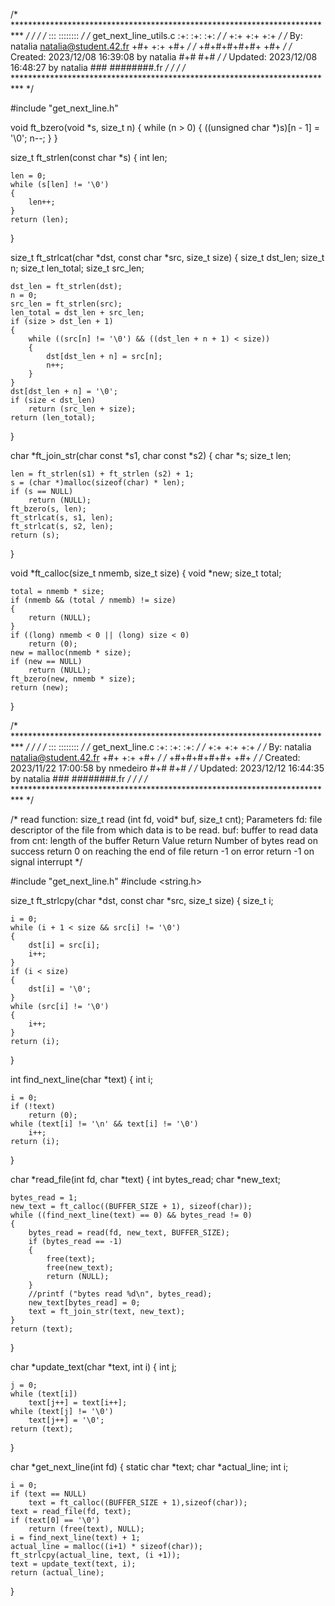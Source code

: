 /* ************************************************************************** */
/*                                                                            */
/*                                                        :::      ::::::::   */
/*   get_next_line_utils.c                              :+:      :+:    :+:   */
/*                                                    +:+ +:+         +:+     */
/*   By: natalia <natalia@student.42.fr>            +#+  +:+       +#+        */
/*                                                +#+#+#+#+#+   +#+           */
/*   Created: 2023/12/08 16:39:08 by natalia           #+#    #+#             */
/*   Updated: 2023/12/08 16:48:27 by natalia          ###   ########.fr       */
/*                                                                            */
/* ************************************************************************** */

#include "get_next_line.h"

void	ft_bzero(void *s, size_t n)
{
	while (n > 0)
	{
		((unsigned char *)s)[n - 1] = '\0';
		n--;
	}
}

size_t	ft_strlen(const char *s)
{
	int	len;

	len = 0;
	while (s[len] != '\0')
	{
		len++;
	}
	return (len);
}



size_t	ft_strlcat(char *dst, const char *src, size_t size)
{
	size_t	dst_len;
	size_t	n;
	size_t	len_total;
	size_t	src_len;

	dst_len = ft_strlen(dst);
	n = 0;
	src_len = ft_strlen(src);
	len_total = dst_len + src_len;
	if (size > dst_len + 1)
	{
		while ((src[n] != '\0') && ((dst_len + n + 1) < size))
		{
			dst[dst_len + n] = src[n];
			n++;
		}
	}
	dst[dst_len + n] = '\0';
	if (size < dst_len)
		return (src_len + size);
	return (len_total);
}

char	*ft_join_str(char const *s1, char const *s2)
{
	char	*s;
	size_t	len;

	len = ft_strlen(s1) + ft_strlen (s2) + 1;
	s = (char *)malloc(sizeof(char) * len);
	if (s == NULL)
		return (NULL);
	ft_bzero(s, len);
	ft_strlcat(s, s1, len);
	ft_strlcat(s, s2, len);
	return (s);
}

void	*ft_calloc(size_t nmemb, size_t size)
{
	void	*new;
	size_t	total;

	total = nmemb * size;
	if (nmemb && (total / nmemb) != size)
	{
		return (NULL);
	}
	if ((long) nmemb < 0 || (long) size < 0)
		return (0);
	new = malloc(nmemb * size);
	if (new == NULL)
		return (NULL);
	ft_bzero(new, nmemb * size);
	return (new);
}

/* ************************************************************************** */
/*                                                                            */
/*                                                        :::      ::::::::   */
/*   get_next_line.c                                    :+:      :+:    :+:   */
/*                                                    +:+ +:+         +:+     */
/*   By: natalia <natalia@student.42.fr>            +#+  +:+       +#+        */
/*                                                +#+#+#+#+#+   +#+           */
/*   Created: 2023/11/22 17:00:58 by nmedeiro          #+#    #+#             */
/*   Updated: 2023/12/12 16:44:35 by natalia          ###   ########.fr       */
/*                                                                            */
/* ************************************************************************** */

/*
	read function:
	size_t read (int fd, void* buf, size_t cnt);
	Parameters
		fd: file descriptor of the file from which data is to be read.
		buf: buffer to read data from
		cnt: length of the buffer
	Return Value
		return Number of bytes read on success
		return 0 on reaching the end of file
		return -1 on error
		return -1 on signal interrupt
*/

#include "get_next_line.h"
#include <string.h>

size_t	ft_strlcpy(char *dst, const char *src, size_t size)
{
	size_t	i;

	i = 0;
	while (i + 1 < size && src[i] != '\0')
	{
		dst[i] = src[i];
		i++;
	}
	if (i < size)
	{
		dst[i] = '\0';
	}
	while (src[i] != '\0')
	{
		i++;
	}
	return (i);
}

int	find_next_line(char *text)
{
	int		i;

	i = 0;
	if (!text)
		return (0);
	while (text[i] != '\n' && text[i] != '\0')
		i++;
	return (i);
}

char *read_file(int fd, char *text)
{
	int		bytes_read;
	char	*new_text;

	bytes_read = 1;
	new_text = ft_calloc((BUFFER_SIZE + 1), sizeof(char));
	while ((find_next_line(text) == 0) && bytes_read != 0)
	{
		bytes_read = read(fd, new_text, BUFFER_SIZE);
		if (bytes_read == -1)
		{
			free(text);
			free(new_text);
			return (NULL);
		}
		//printf ("bytes read %d\n", bytes_read);
		new_text[bytes_read] = 0;
		text = ft_join_str(text, new_text);
	}
	return (text);
}

char	*update_text(char *text, int i)
{
	int	j;

	j = 0;
	while (text[i])
		text[j++] = text[i++];
	while (text[j] != '\0')
		text[j++] = '\0';
	return (text);
}

char	*get_next_line(int fd)
{
	static char	*text;
	char		*actual_line;
	int			i;

	i = 0;
	if (text == NULL)
		text = ft_calloc((BUFFER_SIZE + 1),sizeof(char));
	text = read_file(fd, text);
	if (text[0] == '\0')
		return (free(text), NULL);
	i = find_next_line(text) + 1;
	actual_line = malloc((i+1) * sizeof(char));
	ft_strlcpy(actual_line, text, (i +1));
	text = update_text(text, i);
	return (actual_line);
}

